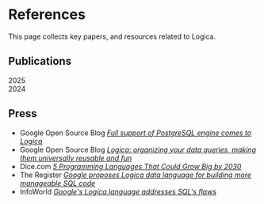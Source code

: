 # References

This page collects key papers, and resources related to Logica. 

## Publications

<div class="year-header">2025</div>

<Publication link="https://link.springer.com/chapter/10.1007/978-3-032-04848-6_11" publisher="Springer">
  <template #venue>LOPSTR</template>
  <template #title>Natural Language to LOGICA: Towards Interactive and Explainable Data Analytics</template>
  <template #authors>Ojaswa Garg, Shayan Mirjafari, Yilin Xia, Shawn Bowers, Bertram Ludäscher, and Evgeny Skvortsov</template>
  <template #bibtex>

```bibtex
@inproceedings{garg2025natural,
  title={Natural Language to LOGICA: Towards Interactive and Explainable Data Analytics},
  author={Garg, Ojaswa and Mirjafari, Shayan and Xia, Yilin and Bowers, Shawn and Lud{\"a}scher, Bertram and Skvortsov, Evgeny},
  booktitle={International Symposium on Logic-Based Program Synthesis and Transformation},
  year={2025},
  publisher={Springer}
}
```

  </template>
</Publication>

<Publication link="https://openproceedings.org/2025/conf/edbt/paper-314.pdf" publisher="OpenProceedings">
  <template #venue>EDBT</template>
  <template #title>LOGICLM: Robust Application of Large Language Models with Logic Programming for Data Analytics</template>
  <template #authors>Evgeny Skvortsov, Shayan Mirjafari, Ojaswa Garg, Yilin Xia, Shawn Bowers, and Bertram Ludäscher</template>
  <template #bibtex>

```bibtex
@inproceedings{skvortsov2025logiclm,
  title={LOGICLM: Robust Application of Large Language Models with Logic Programming for Data Analytics},
  author={Skvortsov, Evgeny and Mirjafari, Shayan and Garg, Ojaswa and Xia, Yilin and Bowers, Shawn and Lud{\"a}scher, Bertram},
  booktitle={Proceedings of the 28th International Conference on Extending Database Technology},
  pages={1086--1089},
  year={2025},
  publisher={OpenProceedings}
}
```

  </template>
</Publication>

<Publication link="https://edbticdt2025.upc.edu/files/TGD/TGD-4.pdf" publisher="CEUR-WS.org">
  <template #venue>TGD@EDBT</template>
  <template #title>Logica-TGD: Transforming Graph Databases Logically</template>
  <template #authors>Evgeny Skvortsov, Yilin Xia, Bertram Ludäscher, and Shawn Bowers</template>
  <template #bibtex>

```bibtex
@inproceedings{skvortsov2025logicatgd,
  title={Logica-TGD: Transforming Graph Databases Logically},
  author={Skvortsov, Evgeny and Xia, Yilin and Lud{\"a}scher, Bertram and Bowers, Shawn},
  booktitle={TGD Workshop at EDBT/ICDT 2025},
  year={2025},
  publisher={CEUR-WS.org}
}
```

  </template>
</Publication>

<div class="year-header">2024</div>

<Publication link="https://openproceedings.org/2024/conf/edbt/paper-253.pdf" publisher="OpenProceedings">
  <template #venue>EDBT</template>
  <template #title>Logica: Declarative Data Science for Mere Mortals</template>
  <template #authors>Evgeny Skvortsov, Yilin Xia, and Bertram Ludäscher</template>
  <template #bibtex>

```bibtex
@inproceedings{skvortsov2024logica,
  title={Logica: Declarative Data Science for Mere Mortals},
  author={Skvortsov, Evgeny and Xia, Yilin and Lud{\"a}scher, Bertram},
  booktitle={Proceedings of the 27th International Conference on Extending Database Technology},
  pages={842--845},
  year={2024},
  publisher={OpenProceedings}
}
```

  </template>
</Publication>

<Publication link="https://ceur-ws.org/Vol-3799/paper6PEG2.0.pdf" publisher="CEUR-WS.org">
  <template #venue>PEG@ICLP</template>
  <template #title>From Logic Programming to Programming in Logica: A First-Course in Declarative Data Science & Engineering</template>
  <template #authors>Evgeny Skvortsov, Yilin Xia, Shawn Bowers, and Bertram Ludäscher</template>
  <template #bibtex>

```bibtex
@inproceedings{skvortsov2024peg,
  title={From Logic Programming to Programming in Logica: A First-Course in Declarative Data Science \& Engineering},
  author={Skvortsov, Evgeny and Xia, Yilin and Bowers, Shawn and Lud{\"a}scher, Bertram},
  booktitle={PEG Workshop at ICLP 2024},
  year={2024},
  publisher={CEUR-WS.org}
}
```

  </template>
</Publication>

<Publication link="https://ceur-ws.org/Vol-3801/short5.pdf" publisher="CEUR-WS.org">
  <template #venue>Datalog 2.0</template>
  <template #title>The Logica System: Elevating SQL Databases to Declarative Data Science Engines</template>
  <template #authors>Evgeny Skvortsov, Yilin Xia, Shawn Bowers, and Bertram Ludäscher</template>
  <template #bibtex>

```bibtex
@inproceedings{skvortsov2024datalog,
  title={The Logica System: Elevating SQL Databases to Declarative Data Science Engines},
  author={Skvortsov, Evgeny and Xia, Yilin and Bowers, Shawn and Lud{\"a}scher, Bertram},
  booktitle={Datalog 2.0 Workshop at ICLP 2024},
  year={2024},
  publisher={CEUR-WS.org}
}
```

  </template>
</Publication>

## Press
- Google Open Source Blog [*Full support of PostgreSQL engine comes to Logica*](https://opensource.googleblog.com/2023/09/full-support-of-postgresql-engine-comes-to-logica.html)
- Google Open Source Blog [*Logica: organizing your data queries, making them universally reusable and fun*](https://opensource.googleblog.com/2021/04/logica-organizing-your-data-queries.html)
- Dice.com [*5 Programming Languages That Could Grow Big by 2030*](https://www.dice.com/career-advice/5-programming-languages-that-could-grow-big-by-2030)
- The Register [*Google proposes Logica data language for building more manageable SQL code*](https://www.theregister.com/2021/04/15/google_logica_language/)
- InfoWorld [*Google's Logica language addresses SQL's flaws*](https://www.infoworld.com/article/2264479/googles-logica-language-addresses-sqls-flaws.html)
